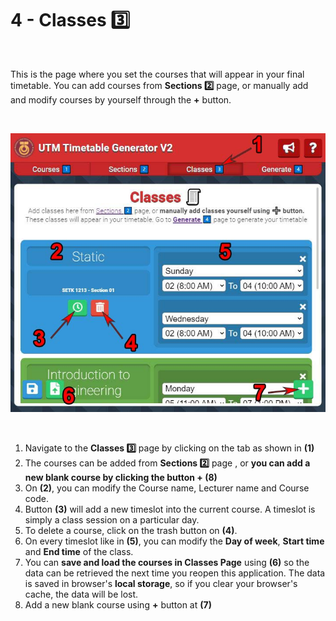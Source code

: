 # 4 - Classes 3️⃣

<br/>

This is the page where you set the courses that will appear in your final timetable. You can add courses from __Sections 2️⃣__ page, or manually add and modify courses by yourself through the __+__ button.

<br/>

![Guide for Setup](/img/tutorial4_guide.jpg)

<br/>

1. Navigate to the __Classes 3️⃣__ page by clicking on the tab as shown in __(1)__
1. The courses can be added from __Sections 2️⃣__ page , or __you can add a new blank course by clicking the button + (8)__
1. On __(2)__, you can modify the Course name, Lecturer name and Course code.
1. Button __(3)__ will add a new timeslot into the current course. A timeslot is simply a class session on a particular day.
1. To delete a course, click on the trash button on __(4)__.
1. On every timeslot like in __(5)__, you can modify the __Day of week__, __Start time__ and __End time__ of the class.
1. You can __save and load the courses in Classes Page__ using __(6)__ so the data can be retrieved the next time you reopen this application. The data is saved in browser's __local storage__, so if you clear your browser's cache, the data will be lost.
1. Add a new blank course using __+__ button at __(7)__